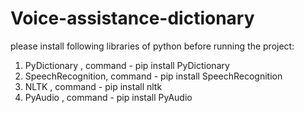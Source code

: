 # Voice-assistance-dictionary
please install following libraries of python before running the project:
1. PyDictionary , command - pip install PyDictionary
2. SpeechRecognition, command - pip install SpeechRecognition
3. NLTK  , command - pip install nltk
4. PyAudio , command - pip install PyAudio
